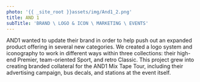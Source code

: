 ```yaml
---
photo: '{{ _site_root }}assets/img/And1_2.png'
title: AND 1
subTitle: 'BRAND \ LOGO & ICON \ MARKETING \ EVENTS'
---
```

<p>AND1 wanted to update their brand in order to help push out an expanded product offering in several new categories. We created a logo system and iconography to work in different ways within three collections: their high-end Premier, team-oriented Sport, and retro Classic. This project grew into creating branded collateral for the AND1 Mix Tape Tour, including their advertising campaign, bus decals, and stations at the event itself.</p>